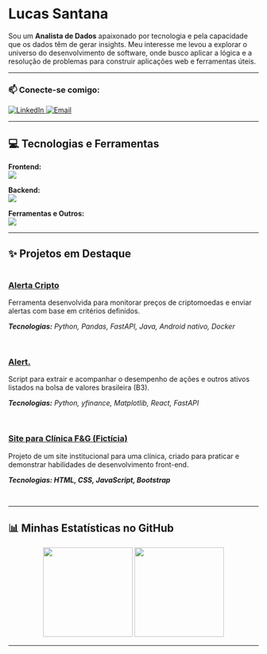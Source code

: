 # Lucas Santana

<p align="left">
  Sou um <strong>Analista de Dados</strong> apaixonado por tecnologia e pela capacidade que os dados têm de gerar insights. Meu interesse me levou a explorar o universo do desenvolvimento de software, onde busco aplicar a lógica e a resolução de problemas para construir aplicações web e ferramentas úteis.
</p>

---

### 📫 Conecte-se comigo:
<p align="left">
  <a href="https://www.linkedin.com/in/lucas-santana-473643199" target="_blank">
    <img src="https://img.shields.io/badge/LinkedIn-0077B5?style=for-the-badge&logo=linkedin&logoColor=white" alt="LinkedIn"/>
  </a>
  <a href="mailto:lucassantanaalves@gmail.com">
    <img src="https://img.shields.io/badge/Email-D14836?style=for-the-badge&logo=gmail&logoColor=white" alt="Email"/>
  </a>
</p>

---

## 💻 Tecnologias e Ferramentas

<p align="left">
  <strong>Frontend:</strong><br>
  <a href="https://skillicons.dev">
    <img src="https://skillicons.dev/icons?i=html,css,javascript,react" />
  </a>
</p>

<p align="left">
  <strong>Backend:</strong><br>
  <a href="https://skillicons.dev">
    <img src="https://skillicons.dev/icons?i=python,postgresql,php,java" />
  </a>
</p>

<p align="left">
  <strong>Ferramentas e Outros:</strong><br>
  <a href="https://skillicons.dev">
    <img src="https://skillicons.dev/icons?i=git,github,docker,figma" />
  </a>
</p>

---

## ✨ Projetos em Destaque

<div style="display: flex; flex-direction: column; gap: 16px;">
  <div>
    <h3><a href="https://github.com/lucassanttana25/alerta-cripto-backend" target="_blank">Alerta Cripto</a></h3>
    <p>Ferramenta desenvolvida para monitorar preços de criptomoedas e enviar alertas com base em critérios definidos.</p>
    <p><i><strong>Tecnologias:</strong> Python, Pandas, FastAPI, Java, Android nativo, Docker</i></p>
  </div>
  <div>
    <h3><a href="https://github.com/lucassanttana25/alertacriptoweb" target="_blank">Alert.</a></h3>
    <p>Script para extrair e acompanhar o desempenho de ações e outros ativos listados na bolsa de valores brasileira (B3).</p>
    <p><i><strong>Tecnologias:</strong> Python, yfinance, Matplotlib, React, FastAPI</i></p>
  </div>
  <div>
    <h3><a href="https://github.com/diegocgribeiro/sitePpi" target="_blank">Site para Clínica F&G (Fictícia)</a></h3>
    <p>Projeto de um site institucional para uma clínica, criado para praticar e demonstrar habilidades de desenvolvimento front-end.</p>
    <p><i><strong>Tecnologias: HTML, CSS, JavaScript, Bootstrap</i></p>
  </div>
</div>


---

## 📊 Minhas Estatísticas no GitHub

<p align="center">
  <img height="180em" src="https://github-readme-stats.vercel.app/api?username=lucassanttana25&show_icons=true&theme=tokyonight&include_all_commits=true&count_private=true"/>
  <img height="180em" src="https://github-readme-stats.vercel.app/api/top-langs/?username=lucassanttana25&layout=compact&langs_count=7&theme=tokyonight"/>
</p>

---
